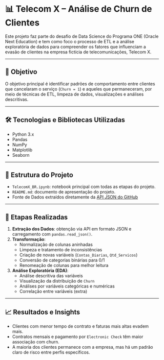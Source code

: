 # 📊 Telecom X – Análise de Churn de Clientes

Este projeto faz parte do desafio de Data Science do Programa ONE (Oracle Next Education) e tem como foco o processo de ETL e a análise exploratória de dados para compreender os fatores que influenciam a evasão de clientes na empresa fictícia de telecomunicações, Telecom X.

---

## 📌 Objetivo

O objetivo principal é identificar padrões de comportamento entre clientes que cancelaram o serviço (`Churn = 1`) e aqueles que permaneceram, por meio de técnicas de ETL, limpeza de dados, visualizações e análises descritivas.

---

## 🛠️ Tecnologias e Bibliotecas Utilizadas

- Python 3.x
- Pandas
- NumPy
- Matplotlib
- Seaborn

---

## 📂 Estrutura do Projeto

- `TelecomX_BR.ipynb`: notebook principal com todas as etapas do projeto.
- `README.md`: documento de apresentação do projeto.
- Fonte de Dados extraídos diretamente da [API JSON do GitHub](https://raw.githubusercontent.com/alura-cursos/challenge2-data-science/main/TelecomX_Data.json)

---

## 🧪 Etapas Realizadas

1. **Extração dos Dados**: obtenção via API em formato JSON e carregamento com `pandas.read_json()`.
2. **Transformação**:
   - Normalização de colunas aninhadas
   - Limpeza e tratamento de inconsistências
   - Criação de novas variáveis (`Contas_Diarias`, `Qtd_Servicos`)
   - Conversão de categorias binárias para 0/1
   - Renomeação de colunas para melhor leitura
3. **Análise Exploratória (EDA)**:
   - Análise descritiva das variáveis
   - Visualização da distribuição de `Churn`
   - Análises por variáveis categóricas e numéricas
   - Correlação entre variáveis (extra)

---

## 📈 Resultados e Insights

- Clientes com menor tempo de contrato e faturas mais altas evadem mais.
- Contratos mensais e pagamento por `Electronic Check` têm maior associação com churn.
- A maioria dos clientes permanece com a empresa, mas há um padrão claro de risco entre perfis específicos.

